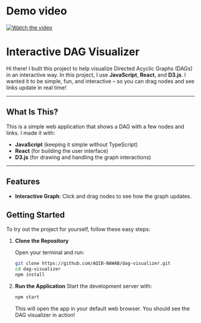 # Demo video
[![Watch the video](https://youtu.be/gs2Cc-LWMFo)](https://youtu.be/gs2Cc-LWMFo)
# **Interactive DAG Visualizer**

Hi there! I built this project to help visualize Directed Acyclic Graphs (DAGs) in an interactive way. In this project, I use **JavaScript**, **React**, and **D3.js**. I wanted it to be simple, fun, and interactive – so you can drag nodes and see links update in real time!

---

## **What Is This?**

This is a simple web application that shows a DAG with a few nodes and links. I made it with:
- **JavaScript** (keeping it simple without TypeScript)
- **React** (for building the user interface)
- **D3.js** (for drawing and handling the graph interactions)

---

## **Features**
- **Interactive Graph**: Click and drag nodes to see how the graph updates.


## **Getting Started**

To try out the project for yourself, follow these easy steps:

1. **Clone the Repository**

   Open your terminal and run:

   ```bash
   git clone https://github.com/AQIB-NAWAB/dag-visualizer.git
   cd dag-visualizer
   npm install
   ```
2. **Run the Application**
    Start the development server with:
    
    ```bash
    npm start
    ```
    This will open the app in your default web browser. You should see the DAG visualizer in action!
